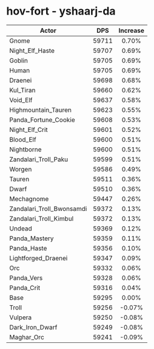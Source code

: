 # hov-fort - yshaarj-da
| Actor | DPS | Increase |
|---|:---:|:---:|
|Gnome|59711|0.70%|
|Night_Elf_Haste|59707|0.69%|
|Goblin|59705|0.69%|
|Human|59705|0.69%|
|Draenei|59698|0.68%|
|Kul_Tiran|59660|0.62%|
|Void_Elf|59637|0.58%|
|Highmountain_Tauren|59623|0.55%|
|Panda_Fortune_Cookie|59608|0.53%|
|Night_Elf_Crit|59601|0.52%|
|Blood_Elf|59600|0.51%|
|Nightborne|59600|0.51%|
|Zandalari_Troll_Paku|59599|0.51%|
|Worgen|59586|0.49%|
|Tauren|59511|0.36%|
|Dwarf|59510|0.36%|
|Mechagnome|59447|0.26%|
|Zandalari_Troll_Bwonsamdi|59372|0.13%|
|Zandalari_Troll_Kimbul|59372|0.13%|
|Undead|59369|0.12%|
|Panda_Mastery|59359|0.11%|
|Panda_Haste|59356|0.10%|
|Lightforged_Draenei|59347|0.09%|
|Orc|59332|0.06%|
|Panda_Vers|59328|0.06%|
|Panda_Crit|59316|0.04%|
|Base|59295|0.00%|
|Troll|59256|-0.07%|
|Vulpera|59250|-0.08%|
|Dark_Iron_Dwarf|59249|-0.08%|
|Maghar_Orc|59241|-0.09%|
